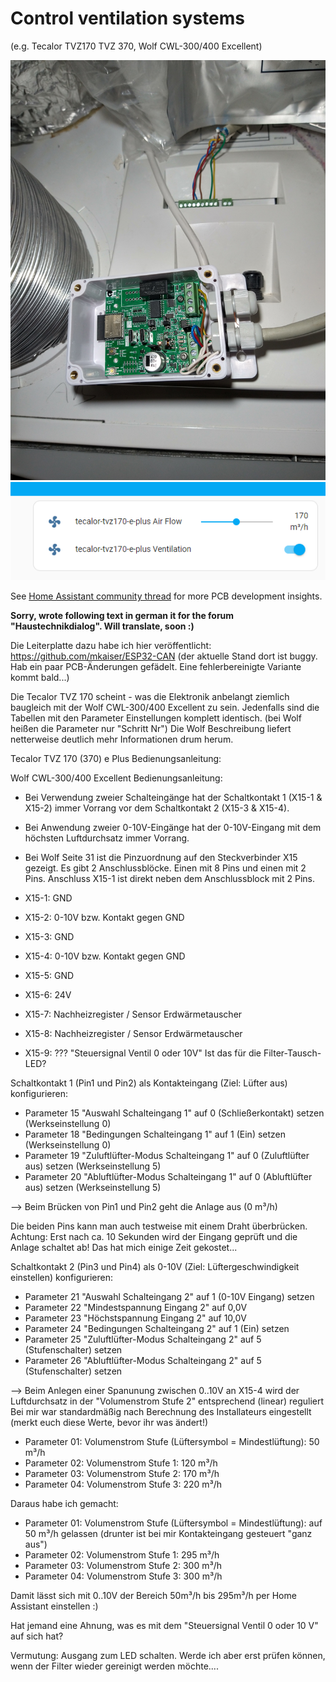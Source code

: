 # Control ventilation systems 

(e.g. Tecalor TVZ170 TVZ 370, Wolf CWL-300/400 Excellent)

<img src="ESP32_Ventilation_Ctrl.jpg" width="600">

<img src="ESPHome_Screenshot.png" width="600">

See [Home Assistant community thread](https://community.home-assistant.io/t/pcb-design-esp32-to-can-supporting-esphome-matter/549125/14) for more PCB development insights.

**Sorry, wrote following text in german it for the forum "Haustechnikdialog". Will translate, soon :)**


Die Leiterplatte dazu habe ich hier veröffentlicht: https://github.com/mkaiser/ESP32-CAN (der aktuelle Stand dort ist buggy. Hab ein paar PCB-Änderungen gefädelt. Eine fehlerbereinigte Variante kommt bald...)

Die Tecalor TVZ 170 scheint - was die Elektronik anbelangt ziemlich baugleich mit der Wolf CWL-300/400 Excellent zu sein.
Jedenfalls sind die Tabellen mit den Parameter Einstellungen komplett identisch. (bei Wolf heißen die Parameter nur "Schritt Nr")
Die Wolf Beschreibung liefert netterweise deutlich mehr Informationen drum herum.

Tecalor TVZ 170 (370) e Plus Bedienungsanleitung:

Wolf CWL-300/400 Excellent Bedienungsanleitung:

- Bei Verwendung zweier Schalteingänge hat der Schaltkontakt 1 (X15-1 & X15-2) immer Vorrang vor dem Schaltkontakt 2 (X15-3 & X15-4).
- Bei Anwendung zweier 0-10V-Eingänge hat der 0-10V-Eingang mit dem höchsten Luftdurchsatz immer Vorrang.

- Bei Wolf Seite 31 ist die Pinzuordnung auf den Steckverbinder X15 gezeigt.
Es gibt 2 Anschlussblöcke. Einen mit 8 Pins und einen mit 2 Pins.
Anschluss X15-1 ist direkt neben dem Anschlussblock mit 2 Pins.


- X15-1: GND
- X15-2: 0-10V bzw. Kontakt gegen GND
- X15-3: GND
- X15-4: 0-10V bzw. Kontakt gegen GND

- X15-5: GND
- X15-6: 24V
- X15-7: Nachheizregister / Sensor Erdwärmetauscher
- X15-8: Nachheizregister / Sensor Erdwärmetauscher

- X15-9: ??? "Steuersignal Ventil 0 oder 10V" Ist das für die Filter-Tausch-LED?


Schaltkontakt 1 (Pin1 und Pin2) als Kontakteingang (Ziel: Lüfter aus) konfigurieren:
- Parameter 15 "Auswahl Schalteingang 1" auf 0 (Schließerkontakt) setzen (Werkseinstellung 0)
- Parameter 18 "Bedingungen Schalteingang 1" auf 1 (Ein) setzen (Werkseinstellung 0)
- Parameter 19 "Zuluftlüfter-Modus Schalteingang 1" auf 0 (Zuluftlüfter aus) setzen (Werkseinstellung 5)
- Parameter 20 "Abluftlüfter-Modus Schalteingang 1" auf 0 (Abluftlüfter aus) setzen (Werkseinstellung 5)

--> Beim Brücken von Pin1 und Pin2 geht die Anlage aus (0 m³/h)

Die beiden Pins kann man auch testweise mit einem Draht überbrücken. Achtung: Erst nach ca. 10 Sekunden wird der Eingang geprüft und die Anlage schaltet ab! Das hat mich einige Zeit gekostet...




Schaltkontakt 2 (Pin3 und Pin4) als 0-10V (Ziel: Lüftergeschwindigkeit einstellen) konfigurieren:
- Parameter 21 "Auswahl Schalteingang 2" auf 1 (0-10V Eingang) setzen
- Parameter 22 "Mindestspannung Eingang 2" auf 0,0V
- Parameter 23 "Höchstspannung Eingang 2" auf 10,0V
- Parameter 24 "Bedingungen Schalteingang 2" auf 1 (Ein) setzen
- Parameter 25 "Zuluftlüfter-Modus Schalteingang 2" auf 5 (Stufenschalter) setzen
- Parameter 26 "Abluftlüfter-Modus Schalteingang 2" auf 5 (Stufenschalter) setzen

--> Beim Anlegen einer Spanunung zwischen 0..10V an X15-4 wird der Luftdurchsatz in der "Volumenstrom Stufe 2" entsprechend (linear) reguliert
Bei mir war standardmäßig nach Berechnung des Installateurs eingestellt (merkt euch diese Werte, bevor ihr was ändert!)

- Parameter 01: Volumenstrom Stufe (Lüftersymbol = Mindestlüftung): 50 m³/h
- Parameter 02: Volumenstrom Stufe 1: 120 m³/h
- Parameter 03: Volumenstrom Stufe 2: 170 m³/h
- Parameter 04: Volumenstrom Stufe 3: 220 m³/h

Daraus habe ich gemacht:
- Parameter 01: Volumenstrom Stufe (Lüftersymbol = Mindestlüftung): auf 50 m³/h gelassen (drunter ist bei mir Kontakteingang gesteuert "ganz aus")
- Parameter 02: Volumenstrom Stufe 1: 295 m³/h
- Parameter 03: Volumenstrom Stufe 2: 300 m³/h
- Parameter 04: Volumenstrom Stufe 3: 300 m³/h

Damit lässt sich mit 0..10V der Bereich 50m³/h bis 295m³/h per Home Assistant einstellen :)



Hat jemand eine Ahnung, was es mit dem "Steuersignal Ventil 0 oder 10 V" auf sich hat?

Vermutung: Ausgang zum LED schalten. Werde ich aber erst prüfen können, wenn der Filter wieder gereinigt werden möchte....

